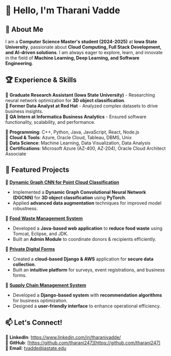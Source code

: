 # 👋 Hello, I'm Tharani Vadde  

## 🚀 About Me  
I am a **Computer Science Master's student (2024-2025)** at **Iowa State University**, passionate about **Cloud Computing, Full Stack Development, and AI-driven solutions**. I am always eager to explore, learn, and innovate in the field of **Machine Learning, Deep Learning, and Software Engineering**.  

## 🏆 Experience & Skills  
💼 **Graduate Research Assistant (Iowa State University)** - Researching neural network optimization for **3D object classification**.  
💼 **Former Data Analyst at Red Hat** - Analyzed complex datasets to drive business insights.  
💼 **QA Intern at Informatica Business Analytics** - Ensured software functionality, scalability, and performance.  

🔹 **Programming**: C++, Python, Java, JavaScript, React, Node.js  
🔹 **Cloud & Tools**: Azure, Oracle Cloud, Tableau, DBMS, Unix  
🔹 **Data Science**: Machine Learning, Data Visualization, Data Analysis  
🔹 **Certifications**: Microsoft Azure (AZ-400, AZ-204), Oracle Cloud Architect Associate  

## 📌 Featured Projects  
🔷 **[Dynamic Graph CNN for Point Cloud Classification](#)**  
- Implemented a **Dynamic Graph Convolutional Neural Network (DGCNN)** for **3D object classification** using **PyTorch**.  
- Applied **advanced data augmentation** techniques for improved model robustness.  

🔷 **[Food Waste Management System](#)**  
- Developed a **Java-based web application** to **reduce food waste** using Tomcat, Eclipse, and JDK.  
- Built an **Admin Module** to coordinate donors & recipients efficiently.  

🔷 **[Private Digital Forms](#)**  
- Created a **cloud-based Django & AWS** application for **secure data collection**.  
- Built an **intuitive platform** for surveys, event registrations, and business forms.  

🔷 **[Supply Chain Management System](#)**  
- Developed a **Django-based system** with **recommendation algorithms** for business optimization.  
- Designed a **user-friendly interface** to enhance operational efficiency.  

## 📫 Let's Connect!  
🔗 **LinkedIn**: https://www.linkedin.com/in/tharanivadde/  
🔗 **GitHub**: [https://github.com/tharani247](https://github.com/tharani247)  
📧 **Email**: tvadde@iastate.edu  

